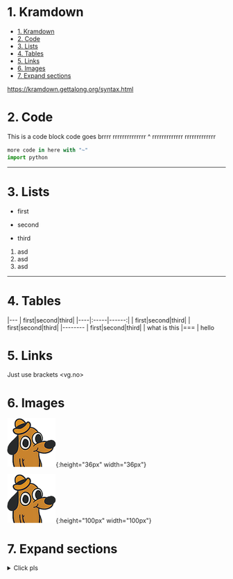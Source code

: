 # 1. Kramdown

- [1. Kramdown](#1-kramdown)
- [2. Code](#2-code)
- [3. Lists](#3-lists)
- [4. Tables](#4-tables)
- [5. Links](#5-links)
- [6. Images](#6-images)
- [7. Expand sections](#7-expand-sections)


<https://kramdown.gettalong.org/syntax.html>


# 2. Code

This is a code block
    code goes brrrr
    rrrrrrrrrrrrrr
^
    rrrrrrrrrrrrr
    rrrrrrrrrrrrr


~~~python
more code in here with "~"
import python
~~~

---

# 3. Lists

- first
* second
- third

1. asd
1. asd
1. asd

***

# 4. Tables

|---
| first|second|third|
|----|:-----|------:|
| first|second|third|
| first|second|third|
|--------
| first|second|third|
| what is this
|===
| hello

# 5. Links

Just use brackets <vg.no>

# 6. Images

![smiley](../images/fine.png){:height="36px" width="36px"}

![smiley](../images/fine.png){:height="100px" width="100px"}


# 7. Expand sections

<details>
<summary>Click pls</summary>

Hello there :smile:

</details>
